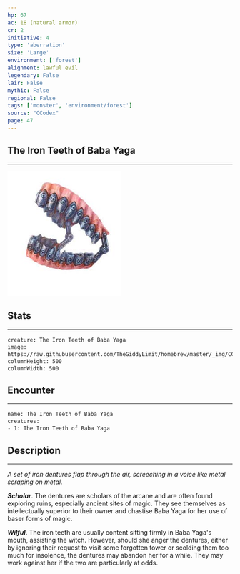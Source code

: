 ```yaml
---
hp: 67
ac: 18 (natural armor)
cr: 2
initiative: 4
type: 'aberration'    
size: 'Large'
environment: ['forest']
alignment: lawful evil
legendary: False
lair: False
mythic: False
regional: False
tags: ['monster', 'environment/forest']
source: "CCodex"
page: 47
---
```


## The Iron Teeth of Baba Yaga
---

![|600](https://raw.githubusercontent.com/TheGiddyLimit/homebrew/master/_img/CCodex/ironteethofbabayagathe.jpg)

## Stats
---

```statblock
creature: The Iron Teeth of Baba Yaga
image: https://raw.githubusercontent.com/TheGiddyLimit/homebrew/master/_img/CCodex/ironteethofbabayagathe_token.png
columnHeight: 500
columnWidth: 500
```

## Encounter
---

```encounter-table
name: The Iron Teeth of Baba Yaga
creatures:
- 1: The Iron Teeth of Baba Yaga
```

## Description
---
_A set of iron dentures flap through the air, screeching in a voice like metal scraping on metal._

**_Scholar_**. The dentures are scholars of the arcane and are often found exploring ruins, especially ancient sites of magic. They see themselves as intellectually superior to their owner and chastise Baba Yaga for her use of baser forms of magic.

**_Wilful_**. The iron teeth are usually content sitting firmly in Baba Yaga's mouth, assisting the witch. However, should she anger the dentures, either by ignoring their request to visit some forgotten tower or scolding them too much for insolence, the dentures may abandon her for a while. They may work against her if the two are particularly at odds.






